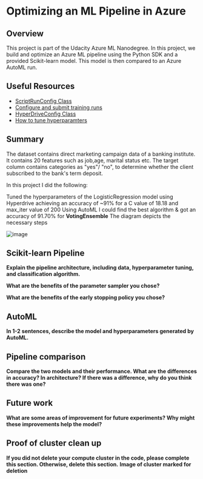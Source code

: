# Optimizing an ML Pipeline in Azure

## Overview
This project is part of the Udacity Azure ML Nanodegree.
In this project, we build and optimize an Azure ML pipeline using the Python SDK and a provided Scikit-learn model.
This model is then compared to an Azure AutoML run.

## Useful Resources
- [ScriptRunConfig Class](https://docs.microsoft.com/en-us/python/api/azureml-core/azureml.core.scriptrunconfig?view=azure-ml-py)
- [Configure and submit training runs](https://docs.microsoft.com/en-us/azure/machine-learning/how-to-set-up-training-targets)
- [HyperDriveConfig Class](https://docs.microsoft.com/en-us/python/api/azureml-train-core/azureml.train.hyperdrive.hyperdriveconfig?view=azure-ml-py)
- [How to tune hyperparamters](https://docs.microsoft.com/en-us/azure/machine-learning/how-to-tune-hyperparameters)


## Summary
The dataset contains direct marketing campaign data of a banking institute. It contains 20 features such as job,age, marital status etc.
The target column contains categories as "yes"/ "no", to determine whether the client subscribed to the bank's term deposit.

In this project I did the following:

Tuned the hyperparameters of the LogisticRegression model using Hyperdrive achieving an accuracy of ~91% for a C value of 18.18 and max_iter value of 200
Using AutoML I could find the best algorithm & got an accuracy of 91.70% for **VotingEnsemble**
The diagram depicts the necessary steps

![image](https://github.com/palbha/aml_udacity_assignment/assets/20269788/6ddd9c58-fc7b-4de1-a5ce-0fc81e2f3d84)


## Scikit-learn Pipeline
**Explain the pipeline architecture, including data, hyperparameter tuning, and classification algorithm.**

**What are the benefits of the parameter sampler you chose?**

**What are the benefits of the early stopping policy you chose?**

## AutoML
**In 1-2 sentences, describe the model and hyperparameters generated by AutoML.**

## Pipeline comparison
**Compare the two models and their performance. What are the differences in accuracy? In architecture? If there was a difference, why do you think there was one?**

## Future work
**What are some areas of improvement for future experiments? Why might these improvements help the model?**

## Proof of cluster clean up
**If you did not delete your compute cluster in the code, please complete this section. Otherwise, delete this section.**
**Image of cluster marked for deletion**
